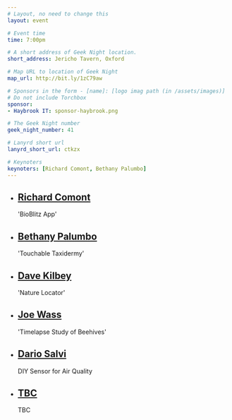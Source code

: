 ```yaml
---
# Layout, no need to change this
layout: event

# Event time
time: 7:00pm

# A short address of Geek Night location. 
short_address: Jericho Tavern, Oxford

# Map URL to location of Geek Night
map_url: http://bit.ly/1zC79aw

# Sponsors in the form - [name]: [logo imag path (in /assets/images)]
# Do not include Torchbox
sponsor:
- Haybrook IT: sponsor-haybrook.png

# The Geek Night number
geek_night_number: 41

# Lanyrd short url
lanyrd_short_url: ctkzx

# Keynoters
keynoters: [Richard Comont, Bethany Palumbo]
---
```


<ul class="keynotes">
    <li itemprop="performer" itemscope="itemscope" itemtype="http://schema.org/Person">
        <a href="http://www.gardenbioblitz.org/gardenbioblitz_gbb.htm"><h2 itemprop="name">Richard Comont</h2></a>
        <p>'BioBlitz App'</p>
        <!--
        <div class="downloads">
            <a href="/">Slides</a>
        </div> -->
    </li>
    <li itemprop="performer" itemscope="itemscope" itemtype="http://schema.org/Person">
        <a href="http://morethanadodo.com/"><h2 itemprop="name">Bethany Palumbo</h2></a>
        <p>'Touchable Taxidermy'</p>
        <!--
        <div class="downloads">
            <a href="/">Slides</a>
        </div> -->
    </li>

</ul>

<ul class="microslots">
    <li itemprop="performer" itemscope="itemscope" itemtype="http://schema.org/Person">
        <a href="http://naturelocator.org" itemprop="url"><h2 itemprop="name">Dave Kilbey</h2></a>
        <p>'Nature Locator'</p>
    </li>
    <li itemprop="performer" itemscope="itemscope" itemtype="http://schema.org/Person">
        <a href="" itemprop="url"><h2 itemprop="name">Joe Wass</h2></a>
        <p>'Timelapse Study of Beehives'</p>
    </li>
    <li itemprop="performer" itemscope="itemscope" itemtype="http://schema.org/Person">
        <a href="" itemprop="url"><h2 itemprop="name">Dario Salvi</h2></a>
        <p>DIY Sensor for Air Quality</p>
    </li>
    <li itemprop="performer" itemscope="itemscope" itemtype="http://schema.org/Person">
        <a href="" itemprop="url"><h2 itemprop="name">TBC</h2></a>
        <p>TBC</p>
    </li>
</ul>


